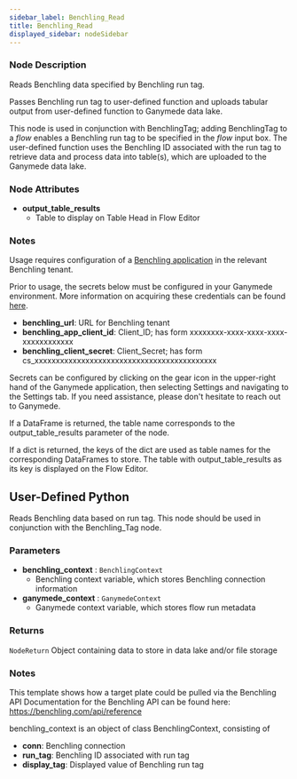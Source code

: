 ```yaml
---
sidebar_label: Benchling_Read
title: Benchling_Read
displayed_sidebar: nodeSidebar
---
```


### Node Description
Reads Benchling data specified by Benchling run tag.

Passes Benchling run tag to user-defined function and uploads tabular output
from user-defined function to Ganymede data lake.

This node is used in conjunction with BenchlingTag; adding BenchlingTag to
a _flow_ enables a Benchling run tag to be specified in the _flow_ input box.
The user-defined function uses the Benchling ID associated with the run tag
to retrieve data and process data into table(s), which are uploaded to the Ganymede
data lake.


### Node Attributes
- **output_table_results**
  - Table to display on Table Head in Flow Editor


### Notes
Usage requires configuration of a
[Benchling application](https://docs.benchling.com/docs/getting-started-benchling-apps#getting-started)
in the relevant Benchling tenant.

Prior to usage, the secrets below must be configured in your Ganymede environment.  More information
on acquiring these credentials can be found [here](https://docs.benchling.com/docs/authentication).
- **benchling_url**: URL for Benchling tenant
- **benchling_app_client_id**: Client_ID; has form xxxxxxxx-xxxx-xxxx-xxxx-xxxxxxxxxxxx
- **benchling_client_secret**: Client_Secret; has form cs_xxxxxxxxxxxxxxxxxxxxxxxxxxxxxxxxxxxxxxxxxxx

Secrets can be configured by clicking on the gear icon in the upper-right hand of the Ganymede
application, then selecting Settings and navigating to the Settings tab.  If you need
assistance, please don't hesitate to reach out to Ganymede.

If a DataFrame is returned, the table name corresponds to the output_table_results parameter
of the node.

If a dict is returned, the keys of the dict are used as table names for the corresponding
DataFrames to store. The table with output_table_results as its key is displayed on the Flow Editor.
## User-Defined Python
Reads Benchling data based on run tag.  This node should be used in
conjunction with the Benchling_Tag node.


### Parameters
- **benchling_context** : `BenchlingContext`
    - Benchling context variable, which stores Benchling connection information
- **ganymede_context** : `GanymedeContext`
    - Ganymede context variable, which stores flow run metadata


### Returns
`NodeReturn`
  Object containing data to store in data lake and/or file storage


### Notes
This template shows how a target plate could be pulled via the Benchling API
Documentation for the Benchling API can be found here: https://benchling.com/api/reference

benchling_context is an object of class BenchlingContext, consisting of
- **conn**: Benchling connection
- **run_tag**: Benchling ID associated with run tag
- **display_tag**: Displayed value of Benchling run tag